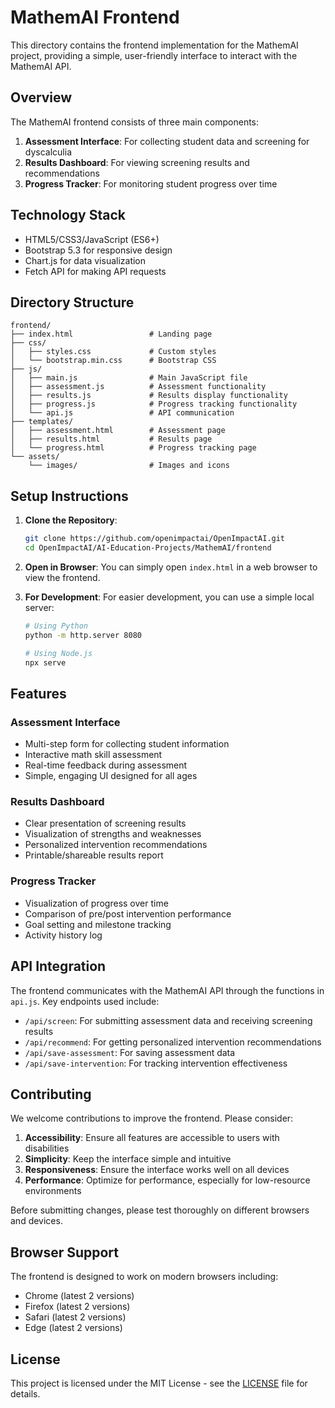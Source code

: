 # MathemAI Frontend

This directory contains the frontend implementation for the MathemAI project, providing a simple, user-friendly interface to interact with the MathemAI API.

## Overview

The MathemAI frontend consists of three main components:

1. **Assessment Interface**: For collecting student data and screening for dyscalculia
2. **Results Dashboard**: For viewing screening results and recommendations
3. **Progress Tracker**: For monitoring student progress over time

## Technology Stack

- HTML5/CSS3/JavaScript (ES6+)
- Bootstrap 5.3 for responsive design
- Chart.js for data visualization
- Fetch API for making API requests

## Directory Structure

```
frontend/
├── index.html                 # Landing page
├── css/
│   ├── styles.css             # Custom styles
│   └── bootstrap.min.css      # Bootstrap CSS
├── js/
│   ├── main.js                # Main JavaScript file
│   ├── assessment.js          # Assessment functionality
│   ├── results.js             # Results display functionality
│   ├── progress.js            # Progress tracking functionality
│   └── api.js                 # API communication
├── templates/
│   ├── assessment.html        # Assessment page
│   ├── results.html           # Results page
│   └── progress.html          # Progress tracking page
└── assets/
    └── images/                # Images and icons
```

## Setup Instructions

1. **Clone the Repository**:
   ```bash
   git clone https://github.com/openimpactai/OpenImpactAI.git
   cd OpenImpactAI/AI-Education-Projects/MathemAI/frontend
   ```

2. **Open in Browser**:
   You can simply open `index.html` in a web browser to view the frontend.

3. **For Development**:
   For easier development, you can use a simple local server:
   ```bash
   # Using Python
   python -m http.server 8080
   
   # Using Node.js
   npx serve
   ```

## Features

### Assessment Interface
- Multi-step form for collecting student information
- Interactive math skill assessment
- Real-time feedback during assessment
- Simple, engaging UI designed for all ages

### Results Dashboard
- Clear presentation of screening results
- Visualization of strengths and weaknesses
- Personalized intervention recommendations
- Printable/shareable results report

### Progress Tracker
- Visualization of progress over time
- Comparison of pre/post intervention performance
- Goal setting and milestone tracking
- Activity history log

## API Integration

The frontend communicates with the MathemAI API through the functions in `api.js`. Key endpoints used include:

- `/api/screen`: For submitting assessment data and receiving screening results
- `/api/recommend`: For getting personalized intervention recommendations
- `/api/save-assessment`: For saving assessment data
- `/api/save-intervention`: For tracking intervention effectiveness

## Contributing

We welcome contributions to improve the frontend. Please consider:

1. **Accessibility**: Ensure all features are accessible to users with disabilities
2. **Simplicity**: Keep the interface simple and intuitive
3. **Responsiveness**: Ensure the interface works well on all devices
4. **Performance**: Optimize for performance, especially for low-resource environments

Before submitting changes, please test thoroughly on different browsers and devices.

## Browser Support

The frontend is designed to work on modern browsers including:
- Chrome (latest 2 versions)
- Firefox (latest 2 versions)
- Safari (latest 2 versions)
- Edge (latest 2 versions)

## License

This project is licensed under the MIT License - see the [LICENSE](../LICENSE) file for details.